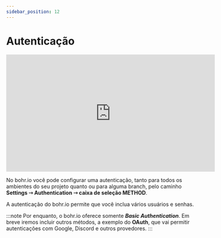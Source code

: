 ```yaml
---
sidebar_position: 12
---
```


# Autenticação

<div style={{textAlign: 'center'}}><iframe width="560" height="315" src="https://www.youtube.com/embed/MwbRPmeHGaI" title="YouTube video player" frameBorder="0" allow="accelerometer; autoplay; clipboard-write; encrypted-media; gyroscope; picture-in-picture" allowFullScreen style={{ maxWidth: '100%' }}></iframe></div>

No bohr.io você pode configurar uma autenticação, tanto para todos os ambientes do seu projeto quanto ou para alguma branch, pelo caminho **Settings ⇾ Authentication ⇾ caixa de seleção METHOD**.

A autenticação do bohr.io permite que você inclua vários usuários e senhas.

:::note
Por enquanto, o bohr.io oferece somente **_Basic Authentication_**. Em breve iremos incluir outros métodos, a exemplo do **OAuth**, que vai permitir autenticações com Google, Discord e outros provedores.
:::
